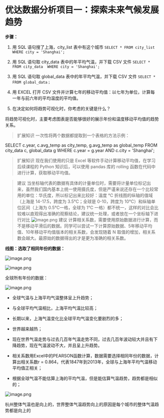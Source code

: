 # 优达数据分析项目一：探索未来气候发展趋势

**步骤：**

1. 用 SQL 语句搜了上海，city_list 表中有这个城市  `SELECT * FROM city_list  WHERE city = 'Shanghai';`

2. 用 SQL 语句取 city_data 表中的年平均气温，并下载 CSV 文件  `SELECT * FROM city_data  WHERE city = 'Shanghai';`

3. 用 SQL 语句取 global_data 表中的年平均气温，并下载 CSV 文件  `SELECT * FROM global_data；`

4. 用 EXCEL 打开 CSV 文件并计算七年的移动平均值：以七年为单位，计算每一年与前六年的平均温度的平均值。

5. 在决定如何将趋势可视化时，你考虑的关键是什么？

将趋势可视化时，主要考虑图表是否能够很好的展示年份和温度移动平均值的趋势关系。
>扩展知识
一次性将两个数据都提取到一个表格的方法示例：

SELECT c.year, c.avg_temp as city_temp, g.avg_temp as global_temp
FROM city_data c, global_data g
WHERE c.year = g.year
AND c.city = 'Shanghai';
>扩展知识
现在我们使用的只是 Excel 等软件手动计算移动平均值，在学习后续课程的 Python 知识后，可以使用 pandas 库的 rolling 函数在代码中进行计算，获取移动平均值。

>建议
当坐标轴代表的数据有具体的计量单位时，需要将计量单位标记出来，虽然我们国内基本上统一使用摄氏度，但是严谨来说还存在一个比较常用的单位：华氏度，所以标记出来比较好：温度 ℃
折线图的纵轴的值域（上海是 14-17.5，跨度为 3.5℃；全球是 0-10，跨度为 10℃）和纵轴单位区间（上海为 0.5℃一格，全球为 1℃ 一格）都不统一，这样的对比会比较难以直观得出准确的观察结论，建议统一处理，或者放在一个坐标轴下进行对比
![image.png](https://upload-images.jianshu.io/upload_images/5392836-fc58b9332eb509a5.png?imageMogr2/auto-orient/strip%7CimageView2/2/w/1240)
>建议
计算相关系数，需要使用原始数据进行计算，而不是移动平滑后的数据。同学可以尝试一下计算原始数据、5年移动平均值、10年移动平均值版本的相关系数，会发现随着 N 取值的增加，相关系数会越大。最原始的数据得出的才是更为准确的相关系数。

**线图：选取了相同年份的数据：**

![image.png](https://upload-images.jianshu.io/upload_images/5392836-7b195016d598ba2b.png?imageMogr2/auto-orient/strip%7CimageView2/2/w/1240)

![image.png](https://upload-images.jianshu.io/upload_images/5392836-a4d5b55635708207.png?imageMogr2/auto-orient/strip%7CimageView2/2/w/1240)


全球所有年份的数据：

![image.png](https://upload-images.jianshu.io/upload_images/5392836-32284d224e8617ae.png?imageMogr2/auto-orient/strip%7CimageView2/2/w/1240)

- 全球气温与上海平均气温整体呈上升趋势；

- 与全球平均气温相比，上海平均气温比较高；

- 长期以来，上海气温变化比全球平均气温变化要剧烈的多；

- 世界越来越热；

- 现在世界气温走势与过去几百年气温走势不同，过去几百年波动较大并且有下降趋势，现在气温波动不大，并且呈上升趋势。

- 相关系数用Excel中的PEARSON函数计算，数据需要选择相同年份的数据，计算出相关系数r = 0.864，代表1847年到2013年，全球与上海年平均气温移动平均值正相关；

- 根据全球气温不能估算上海的平均气温，但是能估算气温趋势，趋势都是相似的；

![image.png](https://upload-images.jianshu.io/upload_images/5392836-cce87c5433191e29.png?imageMogr2/auto-orient/strip%7CimageView2/2/w/1240)


杭州整体气温也是向上的，世界整体气温趋势向上的原因是每个城市的整体气温趋势都是向上的
